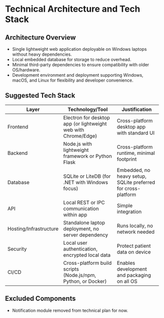 # Technical Architecture and Tech Stack

## Architecture Overview  
- Single lightweight web application deployable on Windows laptops without heavy dependencies.  
- Local embedded database for storage to reduce overhead.  
- Minimal third-party dependencies to ensure compatibility with older OS/hardware.  
- Development environment and deployment supporting Windows, macOS, and Linux for flexibility and developer convenience.

## Suggested Tech Stack  

| Layer                   | Technology/Tool                                                   | Justification                                 |
|-------------------------|------------------------------------------------------------------|-----------------------------------------------|
| Frontend                | Electron for desktop app (or lightweight web with Chrome/Edge)  | Cross-platform desktop app with standard UI   |
| Backend                 | Node.js with lightweight framework or Python Flask              | Cross-platform runtime, minimal footprint     |
| Database                | SQLite or LiteDB (for .NET with Windows focus)                   | Embedded, no heavy setup, SQLite preferred for cross-platform |
| API                     | Local REST or IPC communication within app                       | Simple integration                             |
| Hosting/Infrastructure  | Standalone laptop deployment, no server dependency               | Runs locally, no network needed                |
| Security                | Local user authentication, encrypted local data                  | Protect patient data on device                 |
| CI/CD                   | Cross-platform build scripts (Node.js/npm, Python, or Docker)    | Enables development and packaging on all OS   |

## Excluded Components  
- Notification module removed from technical plan for now.  

